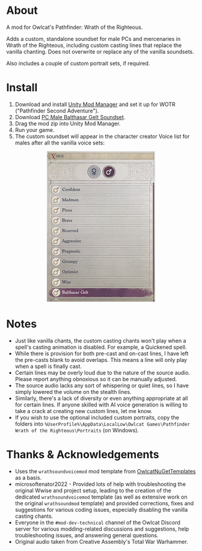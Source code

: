 # About

A mod for Owlcat's Pathfinder: Wrath of the Righteous.

Adds a custom, standalone soundset for male PCs and mercenaries in Wrath of the Righteous, including custom casting lines that replace the vanilla chanting. Does not overwrite or replace any of the vanilla soundsets.

Also includes a couple of custom portrait sets, if required.

# Install
1. Download and install [Unity Mod Manager](https://www.nexusmods.com/site/mods/21) and set it up for WOTR ("Pathfinder Second Adventure").
1. Download [PC Male Balthasar Gelt Soundset](https://github.com/DarthParametric/WOTR_Custom_Soundset_Balthasar_Gelt/releases/latest).
1. Drag the mod zip into Unity Mod Manager.
1. Run your game.
1. The custom soundset will appear in the character creator Voice list for males after all the vanilla voice sets:

<p align="center"><img src="img/Gelt_Soundset_Character_Creator_List.png?raw=true" alt="Character creator voice selection screenshot"/></p>

# Notes
- Just like vanilla chants, the custom casting chants won't play when a spell's casting animation is disabled. For example, a Quickened spell.
- While there is provision for both pre-cast and on-cast lines, I have left the pre-casts blank to avoid overlaps. This means a line will only play when a spell is finally cast.
- Certain lines may be overly loud due to the nature of the source audio. Please report anything obnoxious so it can be manually adjusted.
- The source audio lacks any sort of whispering or quiet lines, so I have simply lowered the volume on the stealth lines.
- Similarly, there's a lack of diversity or even anything appropriate at all for certain lines. If anyone skilled with AI voice generation is willing to take a crack at creating new custom lines, let me know.
- If you wish to use the optional included custom portraits, copy the folders into `%UserProfile%\AppData\LocalLow\Owlcat Games\Pathfinder Wrath of the Righteous\Portraits` (on Windows).

# Thanks & Acknowledgements
- Uses the `wrathsoundvoicemod` mod template from [OwlcatNuGetTemplates](https://github.com/xADDBx/OwlcatNuGetTemplates) as a basis.
- microsoftenator2022 - Provided lots of help with troubleshooting the original Wwise and project setup, leading to the creation of the dedicated `wrathsoundvoicemod` template (as well as extensive work on the original `wrathsoundmod` template) and provided corrections, fixes and suggestions for various coding issues, especially disabling the vanilla casting chants.
- Everyone in the `#mod-dev-technical` channel of the Owlcat Discord server for various modding-related discussions and suggestions, help troubleshooting issues, and answering general questions.
- Original audio taken from Creative Assembly's Total War Warhammer.
